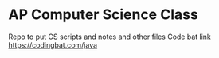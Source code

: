 # AP Computer Science Class
 Repo to put CS scripts and notes and other files
Code bat link https://codingbat.com/java
